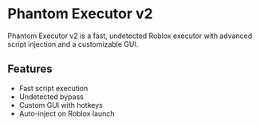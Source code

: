 # Phantom Executor v2

Phantom Executor v2 is a fast, undetected Roblox executor with advanced script injection and a customizable GUI.

## Features
- Fast script execution
- Undetected bypass
- Custom GUI with hotkeys
- Auto-inject on Roblox launch
